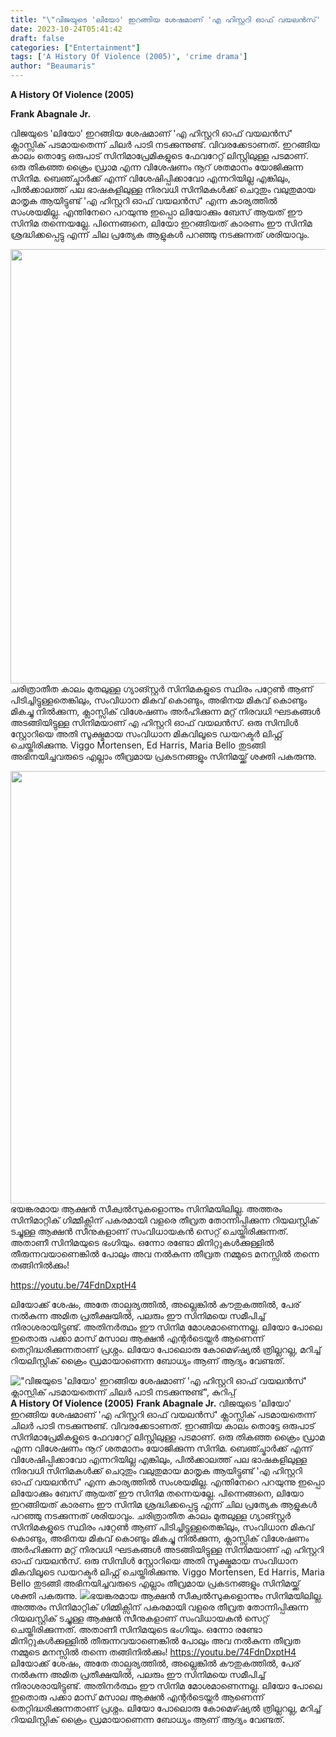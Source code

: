 ```yaml
---
title: "\"വിജയുടെ 'ലിയോ' ഇറങ്ങിയ ശേഷമാണ് 'എ ഹിസ്റ്ററി ഓഫ് വയലൻസ്' ക്ലാസ്സിക്‌ പടമായതെന്ന് ചിലർ പാടി നടക്കുന്നുണ്ട്\", കുറിപ്പ്"
date: 2023-10-24T05:41:42
draft: false
categories: ["Entertainment"]
tags: ['A History Of Violence (2005)', 'crime drama']
author: "Beaumaris"
---
```


<strong>A History Of Violence (2005)</strong>

<strong>Frank Abagnale Jr.</strong>

വിജയുടെ 'ലിയോ' ഇറങ്ങിയ ശേഷമാണ് 'എ ഹിസ്റ്ററി ഓഫ് വയലൻസ്' ക്ലാസ്സിക്‌ പടമായതെന്ന് ചിലർ പാടി നടക്കുന്നുണ്ട്. വിവരക്കേടാണത്. ഇറങ്ങിയ കാലം തൊട്ടേ ഒരുപാട് സിനിമാപ്രേമികളുടെ ഫേവറേറ്റ് ലിസ്റ്റിലുള്ള പടമാണ്. ഒരു തികഞ്ഞ ക്രൈം ഡ്രാമ എന്ന വിശേഷണം നൂറ് ശതമാനം യോജിക്കുന്ന സിനിമ. ബെഞ്ച്മാർക്ക് എന്ന് വിശേഷിപ്പിക്കാവോ എന്നറിയില്ല എങ്കിലും, പിൽക്കാലത്ത് പല ഭാഷകളിലുള്ള നിരവധി സിനിമകൾക്ക് ചെറുതും വലുതുമായ മാതൃക ആയിട്ടുണ്ട് 'എ ഹിസ്റ്ററി ഓഫ് വയലൻസ്' എന്ന കാര്യത്തിൽ സംശയമില്ല. എന്തിനേറെ പറയുന്നു ഇപ്പൊ ലിയോക്കും ബേസ് ആയത് ഈ സിനിമ തന്നെയല്ലേ. പിന്നെങ്ങനെ, ലിയോ ഇറങ്ങിയത് കാരണം ഈ സിനിമ ശ്രദ്ധിക്കപ്പെട്ടു എന്ന് ചില പ്രത്യേക ആളുകൾ പറഞ്ഞു നടക്കുന്നത് ശരിയാവും.

<img class="size-full wp-image-426504 aligncenter" src="https://cdn.boolokam.com/articles/2023/10/ddd-1.jpg" alt="" width="1024" height="695" />ചരിത്രാതീത കാലം മുതലുള്ള ഗ്യാങ്സ്റ്റർ സിനിമകളുടെ സ്ഥിരം പറ്റേൺ ആണ് പിടിച്ചിട്ടുള്ളതെങ്കിലും, സംവിധാന മികവ് കൊണ്ടും, അഭിനയ മികവ് കൊണ്ടും മികച്ചു നിൽക്കുന്ന, ക്ലാസ്സിക്‌ വിശേഷണം അർഹിക്കുന്ന മറ്റ് നിരവധി ഘടകങ്ങൾ അടങ്ങിയിട്ടുള്ള സിനിമയാണ് എ ഹിസ്റ്ററി ഓഫ് വയലൻസ്. ഒരു സിമ്പിൾ സ്റ്റോറിയെ അതി സൂക്ഷ്മമായ സംവിധാന മികവിലൂടെ ഡയറക്ടർ ലിഫ്റ്റ് ചെയ്തിരിക്കുന്നു. Viggo Mortensen, Ed Harris, Maria Bello തുടങ്ങി അഭിനയിച്ചവരുടെ എല്ലാം തീവ്രമായ പ്രകടനങ്ങളും സിനിമയ്ക്ക് ശക്തി പകരുന്നു.

<img class="size-full wp-image-426505 aligncenter" src="https://cdn.boolokam.com/articles/2023/10/wwdwdwdw.jpg" alt="" width="1280" height="692" />ഭയങ്കരമായ ആക്ഷൻ സീക്വല്‍സുകളൊന്നും സിനിമയിലില്ല. അത്തരം സിനിമാറ്റിക് ഗിമ്മിക്സിന് പകരമായി വളരെ തീവ്രത തോന്നിപ്പിക്കുന്ന റിയലസ്റ്റിക് ടച്ചുള്ള ആക്ഷൻ സീനുകളാണ് സംവിധായകൻ സെറ്റ് ചെയ്തിരിക്കുന്നത്. അതാണീ സിനിമയുടെ ഭംഗിയും. ഒന്നോ രണ്ടോ മിനിറ്റുകൾക്കുള്ളിൽ തീരുന്നവയാണെങ്കിൽ പോലും അവ നൽകുന്ന തീവ്രത നമ്മുടെ മനസ്സിൽ തന്നെ തങ്ങിനിൽക്കും!

https://youtu.be/74FdnDxptH4

ലിയോക്ക് ശേഷം, അതേ താല്പര്യത്തിൽ, അല്ലെങ്കിൽ കൗതുകത്തിൽ, പേര് നൽകുന്ന അമിത പ്രതീക്ഷയിൽ, പലരും ഈ സിനിമയെ സമീപിച്ച് നിരാശരായിട്ടുണ്ട്. അതിനർത്ഥം ഈ സിനിമ മോശമാണെന്നല്ല. ലിയോ പോലെ ഇതൊരു പക്കാ മാസ് മസാല ആക്ഷൻ എന്റർടെയ്നർ ആണെന്ന് തെറ്റിദ്ധരിക്കുന്നതാണ് പ്രശ്നം. ലിയോ പോലൊരു കോമെഴ്ഷ്യൽ ത്രില്ലറല്ല, മറിച്ച് റിയലിസ്റ്റിക് ക്രൈം ഡ്രമായാണെന്ന ബോധ്യം ആണ് ആദ്യം വേണ്ടത്.


!["വിജയുടെ 'ലിയോ' ഇറങ്ങിയ ശേഷമാണ് 'എ ഹിസ്റ്ററി ഓഫ് വയലൻസ്' ക്ലാസ്സിക്‌ പടമായതെന്ന് ചിലർ പാടി നടക്കുന്നുണ്ട്", കുറിപ്പ്](https://cdn.boolokam.com/articles/2023/10/ddd-1.jpg)**A History Of Violence (2005)** **Frank Abagnale Jr.** വിജയുടെ 'ലിയോ' ഇറങ്ങിയ ശേഷമാണ് 'എ ഹിസ്റ്ററി ഓഫ് വയലൻസ്' ക്ലാസ്സിക്‌ പടമായതെന്ന് ചിലർ പാടി നടക്കുന്നുണ്ട്. വിവരക്കേടാണത്. ഇറങ്ങിയ കാലം തൊട്ടേ ഒരുപാട് സിനിമാപ്രേമികളുടെ ഫേവറേറ്റ് ലിസ്റ്റിലുള്ള പടമാണ്. ഒരു തികഞ്ഞ ക്രൈം ഡ്രാമ എന്ന വിശേഷണം നൂറ് ശതമാനം യോജിക്കുന്ന സിനിമ. ബെഞ്ച്മാർക്ക് എന്ന് വിശേഷിപ്പിക്കാവോ എന്നറിയില്ല എങ്കിലും, പിൽക്കാലത്ത് പല ഭാഷകളിലുള്ള നിരവധി സിനിമകൾക്ക് ചെറുതും വലുതുമായ മാതൃക ആയിട്ടുണ്ട് 'എ ഹിസ്റ്ററി ഓഫ് വയലൻസ്' എന്ന കാര്യത്തിൽ സംശയമില്ല. എന്തിനേറെ പറയുന്നു ഇപ്പൊ ലിയോക്കും ബേസ് ആയത് ഈ സിനിമ തന്നെയല്ലേ. പിന്നെങ്ങനെ, ലിയോ ഇറങ്ങിയത് കാരണം ഈ സിനിമ ശ്രദ്ധിക്കപ്പെട്ടു എന്ന് ചില പ്രത്യേക ആളുകൾ പറഞ്ഞു നടക്കുന്നത് ശരിയാവും. ചരിത്രാതീത കാലം മുതലുള്ള ഗ്യാങ്സ്റ്റർ സിനിമകളുടെ സ്ഥിരം പറ്റേൺ ആണ് പിടിച്ചിട്ടുള്ളതെങ്കിലും, സംവിധാന മികവ് കൊണ്ടും, അഭിനയ മികവ് കൊണ്ടും മികച്ചു നിൽക്കുന്ന, ക്ലാസ്സിക്‌ വിശേഷണം അർഹിക്കുന്ന മറ്റ് നിരവധി ഘടകങ്ങൾ അടങ്ങിയിട്ടുള്ള സിനിമയാണ് എ ഹിസ്റ്ററി ഓഫ് വയലൻസ്. ഒരു സിമ്പിൾ സ്റ്റോറിയെ അതി സൂക്ഷ്മമായ സംവിധാന മികവിലൂടെ ഡയറക്ടർ ലിഫ്റ്റ് ചെയ്തിരിക്കുന്നു. Viggo Mortensen, Ed Harris, Maria Bello തുടങ്ങി അഭിനയിച്ചവരുടെ എല്ലാം തീവ്രമായ പ്രകടനങ്ങളും സിനിമയ്ക്ക് ശക്തി പകരുന്നു. ![](https://cdn.boolokam.com/articles/2023/10/wwdwdwdw.jpg)ഭയങ്കരമായ ആക്ഷൻ സീക്വല്‍സുകളൊന്നും സിനിമയിലില്ല. അത്തരം സിനിമാറ്റിക് ഗിമ്മിക്സിന് പകരമായി വളരെ തീവ്രത തോന്നിപ്പിക്കുന്ന റിയലസ്റ്റിക് ടച്ചുള്ള ആക്ഷൻ സീനുകളാണ് സംവിധായകൻ സെറ്റ് ചെയ്തിരിക്കുന്നത്. അതാണീ സിനിമയുടെ ഭംഗിയും. ഒന്നോ രണ്ടോ മിനിറ്റുകൾക്കുള്ളിൽ തീരുന്നവയാണെങ്കിൽ പോലും അവ നൽകുന്ന തീവ്രത നമ്മുടെ മനസ്സിൽ തന്നെ തങ്ങിനിൽക്കും! https://youtu.be/74FdnDxptH4 ലിയോക്ക് ശേഷം, അതേ താല്പര്യത്തിൽ, അല്ലെങ്കിൽ കൗതുകത്തിൽ, പേര് നൽകുന്ന അമിത പ്രതീക്ഷയിൽ, പലരും ഈ സിനിമയെ സമീപിച്ച് നിരാശരായിട്ടുണ്ട്. അതിനർത്ഥം ഈ സിനിമ മോശമാണെന്നല്ല. ലിയോ പോലെ ഇതൊരു പക്കാ മാസ് മസാല ആക്ഷൻ എന്റർടെയ്നർ ആണെന്ന് തെറ്റിദ്ധരിക്കുന്നതാണ് പ്രശ്നം. ലിയോ പോലൊരു കോമെഴ്ഷ്യൽ ത്രില്ലറല്ല, മറിച്ച് റിയലിസ്റ്റിക് ക്രൈം ഡ്രമായാണെന്ന ബോധ്യം ആണ് ആദ്യം വേണ്ടത്.
